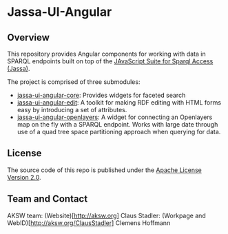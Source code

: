 # Jassa-UI-Angular

## Overview
This repository provides Angular components for working with data in SPARQL endpoints built on top of the [JAvaScript Suite for Sparql Access (Jassa)](https://github.com/GeoKnow/Jassa-Core).

The project is comprised of three submodules:

* [jassa-ui-angular-core](jassa-ui-angular-core): Provides widgets for faceted search
* [jassa-ui-angular-edit](jassa-ui-angular-edit): A toolkit for making RDF editing with HTML forms easy by introducing a set of attributes.
* [jassa-ui-angular-openlayers](jassa-ui-angular-openlayers): A widget for connecting an Openlayers map on the fly with a SPARQL endpoint. Works with large date through use of a quad tree space partitioning approach when querying for data.

## License
The source code of this repo is published under the [Apache License Version 2.0](https://github.com/AKSW/jena-sparql-api/blob/master/LICENSE).


## Team and Contact
AKSW team: (Website)[http://aksw.org]
Claus Stadler: (Workpage and WebID)[http://aksw.org/ClausStadler]
Clemens Hoffmann
